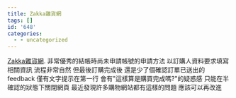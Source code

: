 ```yaml
---
title: Zakka雜貨網
tags: []
id: '648'
categories:
  - - uncategorized
---
```


[Zakka雜貨網](https://www.zakka.com.tw/checkout). 非常優秀的結帳時尚未申請帳號的申請方法 以訂購人資料要求填寫相關資訊 流程非常自然 但最後訂購完成後 還是少了個確認訂單已送出的feedback 僅有文字提示在第一行 會有"這樣算是購買完成嗎?"的疑惑感 只能在半確認的狀態下關閉網頁 最近發現許多購物網站都有這樣的問題 應該可以再改進